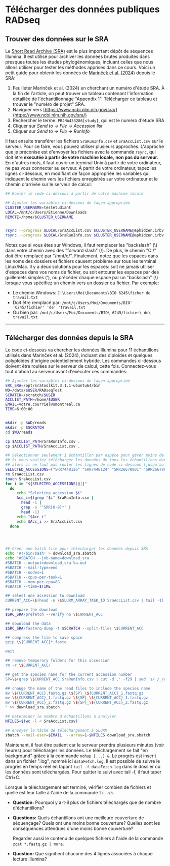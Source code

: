 # Télécharger des données publiques RADseq

## Trouver des données sur le SRA

Le [Short Read Archive (SRA)](https://www.ncbi.nlm.nih.gov/sra) est le plus important dépôt de 
séquences Illumina. Il est utilisé pour archiver les données brutes produites dans presques toutes 
les études phylogénomiques, incluant celles que nous allons utiliser pour tester les méthodes 
apprises dans ce cours. Voici un petit guide pour obtenir les données de 
[Marinček et al. (2024)](https://doi.org/10.1093/sysbio/syae024) depuis le SRA:  

1. Feuilleter Marinček et al. (2024) en cherchant un numéro d'étude SRA. À la fin de l'article, 
on peut trouver un tableau contenant l'information détaillée de l'échantillonnage "Appendix 1". 
Télécharger ce tableau et trouver le "numéro de projet" SRA.  
2. Naviguer vers [https://www.ncbi.nlm.nih.gov/sra/](https://www.ncbi.nlm.nih.gov/sra/)  
3. Rechercher le terme: `PRJNA433286[study]`, qui est le numéro d'étude SRA  
4. Cliquer sur *Send to -> File -> Accession list*   
5. Cliquer sur *Send to -> File -> RunInfo*  

Il faut ensuite transférer les fichiers `SraRunInfo.csv` et `SraAccList.csv` sur le serveur. Pour 
ce faire, vous pouvez utiliser plusieurs approches. L'approche que je préconise est d'envoyer les 
fichiers avec la commande `rsync`, qui doit être **executée à partir de votre machine locale,**
**non pas du serveur**. En d'autres mots, il faut ouvrir un terminal Unix à partir de votre 
ordinateur, ne pas vous connecter au serveur. À partir de votre ordinateur, tapez les lignes 
ci-dessous, en modifiant de façon appropriée les variables qui indiquent le chemin vers les 
fichiers enregistrés sur votre ordinateur et le chemin d'arrivée sur le serveur de calcul:  
```bash
## Rouler le code ci-dessous à partir de votre machine locale

## Ajuster les variables ci-dessous de façon appropriée
CLUSTER_USERNAME=testetudiant
LOCAL=/mnt/c/Users/Etienne/Downloads
REMOTE=/home/$CLUSTER_USERNAME


rsync --progress $LOCAL/SraAccList.csv $CLUSTER_USERNAME@aphidzen.irbv.umontreal.ca:$REMOTE/
rsync --progress $LOCAL/SraRunInfo.csv $CLUSTER_USERNAME@aphidzen.irbv.umontreal.ca:$REMOTE/

```

Notez que si vous êtes sur Windows, il faut remplacer les "backslash" (\\) dans votre chemin avec 
des "forward slash" (\/). De plus, le chemin "C:/" doit être remplacé par "/mnt/c/". Finalement, 
notez que les espaces dans les noms des dossiers et fichiers causent problème sur tous les 
terminal Linux/Mac. Il y a deux solutions pour les espaces: soit ne jamais utiliser d'espaces dans 
vos noms de fichier, ou soit entourer les espaces par des guillemets simples ('), ou précéder 
chaque espace par un "backslash" (\\) lorsque vous spécifiez un chemin vers un dossier ou fichier. 
Par exemple:  
- Le chemin Windows: `C:\Users\Moi\Documents\BIO 6245\ficher de travail.txt`  
- Doit être remplacé par: `/mnt/c/Users/Moi/Documents/BIO' '6245/fichier' 'de' 'travail.txt`  
- Ou bien par: `/mnt/c/Users/Moi/Documents/BIO\ 6245/fichier\ de\ travail.txt`

---

## Télécharger des données depuis le SRA

Le code ci-dessous va chercher les données Illumina pour 11 échantillons utilisés dans Marinček et 
al. (2024), incluant des diploïdes et quelques polyploïdes d'origine potentiellement hybride. Les 
commandes ci-dessous doivent être roulées sur le serveur de calcul, cette fois. Connectez-vous 
tout d'abord au serveur avant d'exécuter ces commandes:   
```bash
## Ajuster les variables ci-dessous de façon appropriée
SRC_SRA=/opt/sratoolkit.3.1.1-ubuntu64/bin
WD=/data/$USER/RADseqTest
SCRATCH=/scratch/$USER
ACCLIST_PATH=/home/$USER
EMAIL=votre.courriel@umontreal.ca
TIME=6:00:00


mkdir -p $WD/reads
mkdir -p $SCRATCH
cd $WD/reads

cp $ACCLIST_PATH/SraRunInfo.csv .
cp $ACCLIST_PATH/SraAccList.csv .

## Sélectionner seulement 1 échantillon par espèce pour gérer moins de données à la fois:
## Si vous vouliez télécharger les données de tous les échantillons dans SraAccList.csv,
## alors il ne faut pas rouler les lignes de code ci-dessous (jusqu'au prochain commentaire)
SELECTED_ACCESSIONS=("SRR7448126" "SRR7448124" "SRR26678801" "SRR26678887" "SRR26678865" "SRR26678836" "SRR26678788" "SRR26678782" "SRR26678749" "SRR26678748" "SRR26678863")
rm SraAccList.csv
touch SraAccList.csv
for i in "${SELECTED_ACCESSIONS[@]}"
  do
     echo "Selecting accession $i"
     Acc_i=$(grep "$i" SraRunInfo.csv | 
       head -1 | 
       grep -o '^SRR[0-9]*' | 
       head -1)
     echo "$Acc_i"
     echo $Acc_i >> SraAccList.csv
  done




## Créer une batch file pour télécharger les données depuis SRA
echo '#!/bin/bash' > download_sra.sbatch
echo "#SBATCH --job-name=download_sra
#SBATCH --output=download_sra-%a.out
#SBATCH --mail-type=end
#SBATCH --nodes=1
#SBATCH --cpus-per-task=1
#SBATCH --mem-per-cpu=8G
#SBATCH --time=$TIME

## select one accession to download
CURRENT_ACC=\$(head -n \$SLURM_ARRAY_TASK_ID SraAccList.csv | tail -1)

## prepare the download
$SRC_SRA/prefetch --verify no \$CURRENT_ACC

## download the data
$SRC_SRA/fasterq-dump -t $SCRATCH --split-files \$CURRENT_ACC

## compress the file to save space
gzip \${CURRENT_ACC}*.fastq

wait

## remove temporary folders for this accession
rm -r \$CURRENT_ACC/

## get the species name for the current accession number
SP=\$(grep \$CURRENT_ACC SraRunInfo.csv | cut -d',' -f29 | sed 's/ /_/g')

## change the name of the read files to include the species name
mv \${CURRENT_ACC}.fastq.gz \${SP}_\${CURRENT_ACC}_1.fastq.gz
mv \${CURRENT_ACC}_1.fastq.gz \${SP}_\${CURRENT_ACC}_1.fastq.gz
mv \${CURRENT_ACC}_2.fastq.gz \${SP}_\${CURRENT_ACC}_2.fastq.gz
" >> download_sra.sbatch

## Déterminer le nombre d'échantillons à analyser
NFILES=$(wc -l < SraAccList.csv)

## envoyer la tâche de téléchargement à SLURM
sbatch --mail-user=$EMAIL  --array=1-$NFILES download_sra.sbatch

```

Maintenant, il faut être patient car le serveur prendra plusieurs minutes (voir heures) pour 
télécharger les données. Le téléchargement se fait "en background" grâce à la commande 
`nohup [...] &`. Le progrès est inscrit dans un fichier ".log", nommé ici `dataFetch.log`. Il est 
possible de suivre le progrès en temps réel en tapant `tail -f dataFetch.log` dans le dossier où 
les données sont téléchargées. Pour quitter le suivi avec tail -f, il faut taper Ctrl+C.

Lorsque le téléchargement est terminé, vérifier combien de fichiers et quelle est leur taille à 
l'aide de la commande `ls -sh`.

- **Question:** Pourquoi y a-t-il plus de fichiers téléchargés que de nombre d'échantillons?

- **Questions:** Quels échantillons ont une meilleure couverture de séquençage? Quels ont une 
moins bonne couverture? Quelles sont les conséquences attendues d'une moins bonne couverture?

  Regarder aussi le contenu de quelques fichiers à l'aide de la commande `zcat *.fastq.gz | more`.

- **Question:** Que signifient chacune des 4 lignes associées à chaque lecture Illumina?
